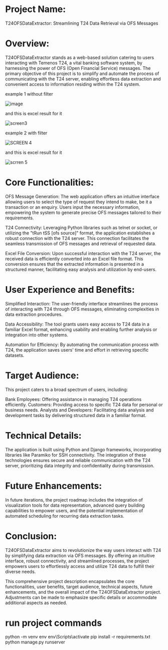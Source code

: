 
# Project Name: 
T24OFSDataExtractor: Streamlining T24 Data Retrieval via OFS Messages

# Overview:
T24OFSDataExtractor stands as a web-based solution catering to users interacting with Temenos T24, a vital banking software system, by harnessing the power of OFS (Open Financial Service) messages. The primary objective of this project is to simplify and automate the process of communicating with the T24 server, enabling effortless data extraction and convenient access to information residing within the T24 system.

example 1 without filter

![image](https://github.com/Mohamedallam1233/T24_dataextract/assets/52450277/db447e00-6923-4e59-bae3-31cda7758799)

and this is excel result for it 

![screen3](https://github.com/Mohamedallam1233/T24_dataextract/assets/52450277/c507d519-abbd-4762-a122-7ad86cff0d97)

example 2 with filter

![SCREEN 4](https://github.com/Mohamedallam1233/T24_dataextract/assets/52450277/042b1542-86b5-43a0-a633-983be726d63a)

and this is excel result for it 

![scrren 5](https://github.com/Mohamedallam1233/T24_dataextract/assets/52450277/9e554d2e-4996-4f08-a179-2ef23ba606cf)



# Core Functionalities:

OFS Message Generation: The web application offers an intuitive interface allowing users to select the type of request they intend to make, be it a transaction or an enquiry. Users input the necessary information, empowering the system to generate precise OFS messages tailored to their requirements.

T24 Connectivity: Leveraging Python libraries such as telnet or socket, or utilizing the "tRun tSS [ofs source]" format, the application establishes a robust connection with the T24 server. This connection facilitates the seamless transmission of OFS messages and retrieval of requested data.

Excel File Conversion: Upon successful interaction with the T24 server, the received data is efficiently converted into an Excel file format. This conversion ensures that the extracted information is presented in a structured manner, facilitating easy analysis and utilization by end-users.

# User Experience and Benefits:

Simplified Interaction: The user-friendly interface streamlines the process of interacting with T24 through OFS messages, eliminating complexities in data extraction procedures.

Data Accessibility: The tool grants users easy access to T24 data in a familiar Excel format, enhancing usability and enabling further analysis or integration into other systems.

Automation for Efficiency: By automating the communication process with T24, the application saves users' time and effort in retrieving specific datasets.

# Target Audience:

This project caters to a broad spectrum of users, including:

Bank Employees: Offering assistance in managing T24 operations efficiently.
Customers: Providing access to specific T24 data for personal or business needs.
Analysts and Developers: Facilitating data analysis and development tasks by delivering structured data in a familiar format.

# Technical Details:

The application is built using Python and Django frameworks, incorporating libraries like Paramiko for SSH connectivity. The integration of these technologies ensures secure and reliable communication with the T24 server, prioritizing data integrity and confidentiality during transmission.

# Future Enhancements:

In future iterations, the project roadmap includes the integration of visualization tools for data representation, advanced query building capabilities to empower users, and the potential implementation of automated scheduling for recurring data extraction tasks.

# Conclusion:

T24OFSDataExtractor aims to revolutionize the way users interact with T24 by simplifying data extraction via OFS messages. By offering an intuitive interface, robust connectivity, and streamlined processes, the project empowers users to effortlessly access and utilize T24 data to fulfill their diverse needs.

This comprehensive project description encapsulates the core functionalities, user benefits, target audience, technical aspects, future enhancements, and the overall impact of the T24OFSDataExtractor project. Adjustments can be made to emphasize specific details or accommodate additional aspects as needed.

# run project commands
python -m venv env
env\Scripts\activate
pip install -r requirements.txt
python manage.py runserver
